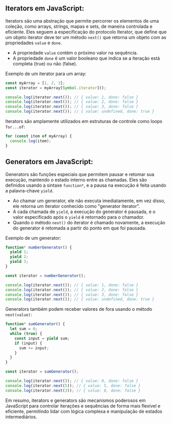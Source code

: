 
## Iterators em JavaScript:

Iterators são uma abstração que permite percorrer os elementos de uma coleção, como arrays, strings, mapas e sets, de maneira controlada e eficiente. Eles seguem a especificação do protocolo Iterator, que define que um objeto iterator deve ter um método `next()` que retorna um objeto com as propriedades `value` e `done`.

-   A propriedade `value` contém o próximo valor na sequência.
-   A propriedade `done` é um valor booleano que indica se a iteração está completa (true) ou não (false).

Exemplo de um iterator para um array:

```javascript
const myArray = [1, 2, 3];
const iterator = myArray[Symbol.iterator]();

console.log(iterator.next()); // { value: 1, done: false }
console.log(iterator.next()); // { value: 2, done: false }
console.log(iterator.next()); // { value: 3, done: false }
console.log(iterator.next()); // { value: undefined, done: true }
``` 

Iterators são amplamente utilizados em estruturas de controle como loops `for...of`:

```javascript
for (const item of myArray) {
  console.log(item);
}
``` 

## Generators em JavaScript:

Generators são funções especiais que permitem pausar e retomar sua execução, mantendo o estado interno entre as chamadas. Eles são definidos usando a sintaxe `function*`, e a pausa na execução é feita usando a palavra-chave `yield`.

-   Ao chamar um generator, ele não executa imediatamente, em vez disso, ele retorna um iterator conhecido como "generator iterator".
-   A cada chamada de `yield`, a execução do generator é pausada, e o valor especificado após o `yield` é retornado para o chamador.
-   Quando o método `next()` do iterator é chamado novamente, a execução do generator é retomada a partir do ponto em que foi pausada.

Exemplo de um generator:

```javascript
function* numberGenerator() {
  yield 1;
  yield 2;
  yield 3;
}

const iterator = numberGenerator();

console.log(iterator.next()); // { value: 1, done: false }
console.log(iterator.next()); // { value: 2, done: false }
console.log(iterator.next()); // { value: 3, done: false }
console.log(iterator.next()); // { value: undefined, done: true }
``` 

Generators também podem receber valores de fora usando o método `next(value)`:

```javascript
function* sumGenerator() {
  let sum = 0;
  while (true) {
    const input = yield sum;
    if (input) {
      sum += input;
    }
  }
}

const iterator = sumGenerator();

console.log(iterator.next()); // { value: 0, done: false }
console.log(iterator.next(5)); // { value: 5, done: false }
console.log(iterator.next(3)); // { value: 8, done: false }
``` 

Em resumo, iterators e generators são mecanismos poderosos em JavaScript para controlar iterações e sequências de forma mais flexível e eficiente, permitindo lidar com lógica complexa e manipulação de estados intermediários.